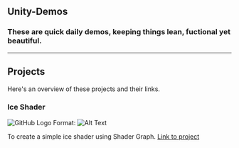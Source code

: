 ## Unity-Demos

### These are quick daily demos, keeping things lean, fuctional yet beautiful.

---

## Projects

Here's an overview of these projects and their links.

### Ice Shader

![GitHub Logo](/images/logo.png)
Format: ![Alt Text](url)

To create a simple ice shader using Shader Graph.
[Link to project](https://github.com/RichieWallett/Unity-Demos/tree/main/Ice_Shader_01)

